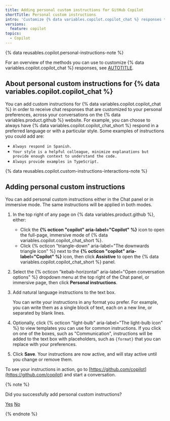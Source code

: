 ```yaml
---
title: Adding personal custom instructions for GitHub Copilot
shortTitle: Personal custom instructions
intro: 'Customize {% data variables.copilot.copilot_chat %} responses to match your personal preferences.'
versions:
  feature: copilot
topics:
  - Copilot
---
```


{% data reusables.copilot.personal-instructions-note %}

For an overview of the methods you can use to customize {% data variables.copilot.copilot_chat %} responses, see [AUTOTITLE](/copilot/customizing-copilot/about-customizing-github-copilot-chat-responses?tool=webui).

## About personal custom instructions for {% data variables.copilot.copilot_chat %}

You can add custom instructions for {% data variables.copilot.copilot_chat %} in order to receive chat responses that are customized to your personal preferences, across your conversations on the {% data variables.product.github %} website. For example, you can choose to always have {% data variables.copilot.copilot_chat_short %} respond in a preferred language or with a particular style. Some examples of instructions you could add are:
* `Always respond in Spanish.`
* `Your style is a helpful colleague, minimize explanations but provide enough context to understand the code.`
* `Always provide examples in TypeScript.`

{% data reusables.copilot.custom-instructions-interactions-note %}

## Adding personal custom instructions

You can add personal custom instructions either in the Chat panel or in immersive mode. The same instructions will be applied in both modes.

1. In the top right of any page on {% data variables.product.github %}, either:

   * Click the **{% octicon "copilot" aria-label="Copilot" %}** icon to open the full-page, immersive mode of {% data variables.copilot.copilot_chat_short %}.
   * Click {% octicon "triangle-down" aria-label="The downwards triangle icon" %} next to the **{% octicon "copilot" aria-label="Copilot" %}** icon, then click **Assistive** to open the {% data variables.copilot.copilot_chat_short %} panel.

1. Select the {% octicon "kebab-horizontal" aria-label="Open conversation options" %} dropdown menu at the top right of the Chat panel, or immersive page, then click **Personal instructions**.
1. Add natural language instructions to the text box.

   You can write your instructions in any format you prefer. For example, you can write them as a single block of text, each on a new line, or separated by blank lines.
1. Optionally, click {% octicon "light-bulb" aria-label="The light-bulb icon" %} to view templates you can use for common instructions. If you click on one of the boxes, such as "Communication", instructions will be added to the text box with placeholders, such as `{format}` that you can replace with your preferences.
1. Click **Save**. Your instructions are now active, and will stay active until you change or remove them.

To see your instructions in action, go to [https://github.com/copilot](https://github.com/copilot) and start a conversation.

{% note %}

Did you successfully add personal custom instructions?

<a href="https://docs.github.io/success-test/yes.html" target="_blank" class="btn btn-outline mt-3 mr-3 no-underline"><span>Yes</span></a>  <a href="https://docs.github.io/success-test/no.html" target="_blank" class="btn btn-outline mt-3 mr-3 no-underline"><span>No</span></a>

{% endnote %}
